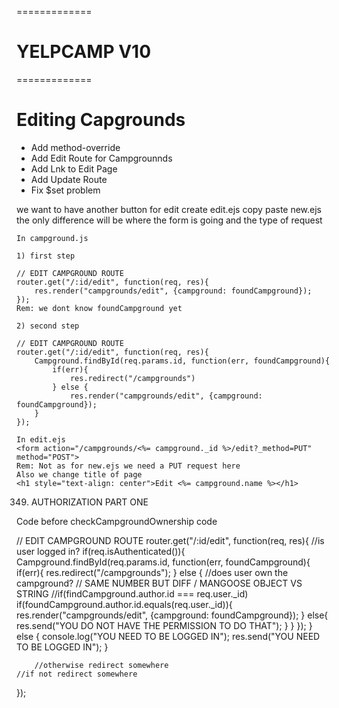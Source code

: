 =============
# YELPCAMP V10
=============


# Editing Capgrounds

* Add method-override
* Add Edit Route for Campgrounnds
* Add Lnk to Edit Page
* Add Update Route
* Fix $set problem

we want to have another button for edit
create edit.ejs
copy paste new.ejs 
the only difference will be where the form is going and the type of request
    
    In campground.js
   
    1) first step
    
    // EDIT CAMPGROUND ROUTE 
    router.get("/:id/edit", function(req, res){
        res.render("campgrounds/edit", {campground: foundCampground});
    });
    Rem: we dont know foundCampground yet
    
    2) second step
    
    // EDIT CAMPGROUND ROUTE 
    router.get("/:id/edit", function(req, res){
        Campground.findById(req.params.id, function(err, foundCampground){
            if(err){
                res.redirect("/campgrounds")
            } else {
                res.render("campgrounds/edit", {campground: foundCampground});      
        }
    });
    
    In edit.ejs
    <form action="/campgrounds/<%= campground._id %>/edit?_method=PUT" method="POST">
    Rem: Not as for new.ejs we need a PUT request here 
    Also we change title of page 
    <h1 style="text-align: center">Edit <%= campground.name %></h1> 
    
349. AUTHORIZATION PART ONE

Code before  checkCampgroundOwnership code

// EDIT CAMPGROUND ROUTE 
router.get("/:id/edit", function(req, res){
    //is user logged in?
    if(req.isAuthenticated()){
        Campground.findById(req.params.id, function(err, foundCampground){
            if(err){
                res.redirect("/campgrounds");
            } else {
                //does user own the campground?
                // SAME NUMBER BUT DIFF / MANGOOSE OBJECT VS STRING 
                //if(findCampground.author.id === req.user._id)
                if(foundCampground.author.id.equals(req.user._id)){
                    res.render("campgrounds/edit", {campground: foundCampground});
                } else{
                    res.send("YOU DO NOT HAVE THE PERMISSION TO DO THAT");
                }
            }
        });
    } else {
        console.log("YOU NEED TO BE LOGGED IN");
        res.send("YOU NEED TO BE LOGGED IN");
    }
    
        //otherwise redirect somewhere
    //if not redirect somewhere
});



